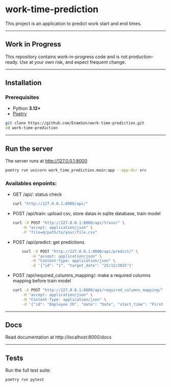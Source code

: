 # work-time-prediction

This project is an application to predict work start and end times.

---

## Work in Progress

This repository contains work-in-progress code and is not production-ready.
Use at your own risk, and expect frequent change.

---

## Installation

### Prerequisites
- Python **3.12+**
- [Poetry](https://python-poetry.org/)

```bash
git clone https://github.com/EnamSon/work-time-prediction.git
cd work-time-prediction
```

---

## Run the server

The server runs at http://127.0.0.1:8000

```bash
poetry run uvicorn work_time_prediction.main:app --app-dir src
```

### Availables enpoints:
- GET /api/: status check

    ```bash
    curl "http://127.0.0.1:8000/api/"
    ```

- POST /api/train: upload csv, store datas in sqlite database, train model

    ```bash
    curl -X POST "http://127.0.0.1:8000/api/train/" \
        -H "accept: application/json" \
        -F "file=@/path/to/your/file.csv"
    ```

- POST /api/predict: get predictions

    ```bash
        curl -X POST "http://127.0.0.1:8000/api/predict/" \
            -H "accept: application/json" \
            -H "Content-Type: application/json" \
            -d '{"id": "1", "target_date": "25/12/2025"}'
    ```

- POST /api/required_columns_mapping/: make a required columns mapping before train model

    ```bash
    curl -X POST "http://127.0.0.1:8000/api/required_columns_mapping/" \
        -H "accept: application/json" \
        -H "Content-Type: application/json" \
        -d '{"id": "Employee ID", "date": "Date", "start_time": "First Punch", "end_time": "Last Punch"}'
    ```

---

## Docs

Read documentation at http://localhost:8000/docs

---

## Tests

Run the full test suite:

```bash
poetry run pytest
```
